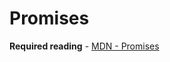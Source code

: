 # Promises

**Required reading** - [MDN - Promises](https://developer.mozilla.org/en-US/docs/Web/JavaScript/Reference/Global_Objects/Promise)
